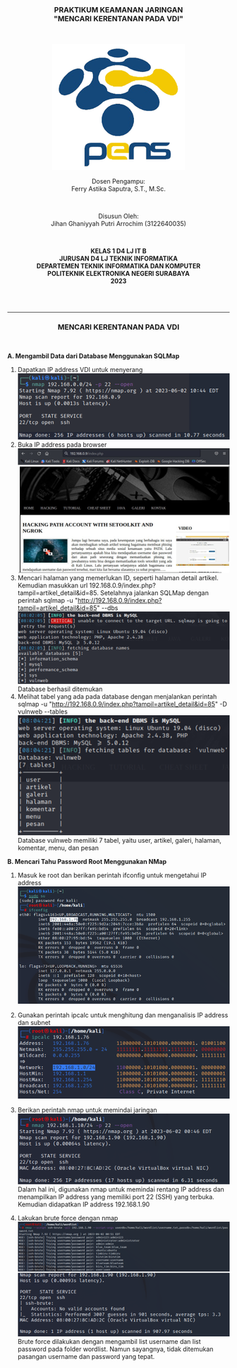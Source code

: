 <div class="cover" align="center">

<h3>
    <b>PRAKTIKUM KEAMANAN JARINGAN</b><br>
    "MENCARI KERENTANAN PADA VDI"
</h3><br>

<img src="../Images/Logo_PENS.png" width="300"><br>

<p>Dosen Pengampu:<br>
Ferry Astika Saputra, S.T., M.Sc.</p> <br>

<p>Disusun Oleh:<br>
Jihan Ghaniyyah Putri Arrochim (3122640035)</p><br>

<p>
    <b>
        KELAS 1 D4 LJ IT B <br>
        JURUSAN D4 LJ TEKNIK INFORMATIKA <br>
        DEPARTEMEN TEKNIK INFORMATIKA DAN KOMPUTER <br> 
        POLITEKNIK ELEKTRONIKA NEGERI SURABAYA <br>
        2023
    </b>
</p>

</div> <br><br>

<div class="isiLaporan">

<hr>

<h3 align="center"> MENCARI KERENTANAN PADA VDI </h3> <br>

**A. Mengambil Data dari Database Menggunakan SQLMap**

1. Dapatkan IP address VDI untuk menyerang <br>
   <img src="../Images/Task 9 - A06 Vulnerable Component/18.png">
2. Buka IP address pada browser <br>
   <img src="../Images/Task 9 - A06 Vulnerable Component/15.jpeg">
3. Mencari halaman yang memerlukan ID, seperti halaman detail artikel. Kemudian masukkan url 192.168.0.9/index.php?tampil=artikel_detail&id=85. Setelahnya jalankan SQLMap dengan perintah sqlmap -u "http://192.168.0.9/index.php?tampil=artikel_detail&id=85" --dbs <br>
   <img src="../Images/Task 9 - A06 Vulnerable Component/16.png"> <br>
   Database berhasil ditemukan
4. Melihat tabel yang ada pada database dengan menjalankan perintah sqlmap -u "http://192.168.0.9/index.php?tampil=artikel_detail&id=85" -D vulnweb --tables <br>
   <img src="../Images/Task 9 - A06 Vulnerable Component/17.png"> <br>
   Database vulnweb memiliki 7 tabel, yaitu user, artikel, galeri, halaman, komentar, menu, dan pesan

**B. Mencari Tahu Password Root Menggunakan NMap**

1. Masuk ke root dan berikan perintah ifconfig untuk mengetahui IP address <br>
   <img src="../Images/Task 9 - A06 Vulnerable Component/10.png">

2. Gunakan perintah ipcalc untuk menghitung dan menganalisis IP address dan subnet <br>
   <img src="../Images/Task 9 - A06 Vulnerable Component/11.png">

3. Berikan perintah nmap untuk memindai jaringan <br>
   <img src="../Images/Task 9 - A06 Vulnerable Component/12.png"> <br>
   Dalam hal ini, digunakan nmap untuk memindai rentang IP address dan menampilkan IP address yang memiliki port 22 (SSH) yang terbuka. Kemudian didapatkan IP address 192.168.1.90

4. Lakukan brute force dengan nmap <br>
   <img src="../Images/Task 9 - A06 Vulnerable Component/13.png"> <br>
   <img src="../Images/Task 9 - A06 Vulnerable Component/14.png"> <br>
   Brute force dilakukan dengan mengambil list username dan list password pada folder wordlist. Namun sayangnya, tidak ditemukan pasangan username dan password yang tepat.

</div>
